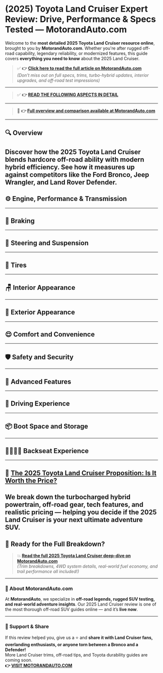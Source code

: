 # (2025) Toyota Land Cruiser Expert Review: Drive, Performance & Specs Tested — MotorandAuto.com  

Welcome to the **most detailed 2025 Toyota Land Cruiser resource online**, brought to you by **MotorandAuto.com**. Whether you're after rugged off-road capability, legendary reliability, or modernized features, this guide covers **everything you need to know** about the 2025 Land Cruiser.

> ✅ **👉 [Click here to read the full article on MotorandAuto.com](https://motorandauto.com/2025-toyota-land-cruiser-expert-review-drive-performance-specs-tested/)**  
> *(Don’t miss out on full specs, trims, turbo-hybrid updates, interior upgrades, and off-road test impressions)*

---
> ✅ **👉 [READ THE FOLLOWING ASPECTS IN DETAIL](https://motorandauto.com/2025-toyota-land-cruiser-expert-review-drive-performance-specs-tested/)**

---
> 📌 **👉 [Full overview and comparison available at MotorandAuto.com](https://motorandauto.com/2025-toyota-land-cruiser-expert-review-drive-performance-specs-tested/)**

---

## 🔍 **Overview**

Discover how the 2025 Toyota Land Cruiser blends hardcore off-road ability with modern hybrid efficiency. See how it measures up against competitors like the Ford Bronco, Jeep Wrangler, and Land Rover Defender.  
---

## ⚙️ **Engine, Performance & Transmission**
---

## 🛑 **Braking**
---

## 🔄 **Steering and Suspension**
---

## 🛞 **Tires**
---

## 🪑 **Interior Appearance**
---

## 🚗 **Exterior Appearance**
---

## 😌 **Comfort and Convenience**
---

## 🛡️ **Safety and Security**
---

## 🚀 **Advanced Features**
---

## 🧭 **Driving Experience**
---

## 📦 **Boot Space and Storage**
---

## 👨‍👩‍👧‍👦 **Backseat Experience**
---

## 💸 **[The 2025 Toyota Land Cruiser Proposition: Is It Worth the Price?](https://motorandauto.com/2025-toyota-land-cruiser-expert-review-drive-performance-specs-tested/)**

We break down the **turbocharged hybrid powertrain, off-road gear, tech features, and realistic pricing** — helping you decide if the 2025 Land Cruiser is your next ultimate adventure SUV.
---

## 🔗 **Ready for the Full Breakdown?**

> 💥 **[Read the full 2025 Toyota Land Cruiser deep-dive on MotorandAuto.com](https://motorandauto.com/2025-toyota-land-cruiser-expert-review-drive-performance-specs-tested/)**  
> *(Trim breakdowns, 4WD system details, real-world fuel economy, and trail performance all included!)*

---

### 🌟 About MotorandAuto.com

At **MotorandAuto**, we specialize in **off-road legends, rugged SUV testing, and real-world adventure insights**. Our 2025 Land Cruiser review is one of the most thorough off-road SUV guides online — and it’s **live now**.

---

### 📣 Support & Share

If this review helped you, give us a ⭐ and **share it with Land Cruiser fans, overlanding enthusiasts, or anyone torn between a Bronco and a Defender!**  
More Land Cruiser trims, off-road tips, and Toyota durability guides are coming soon.  
**👉 [VISIT MOTORANDAUTO.COM](https://motorandauto.com/)**
